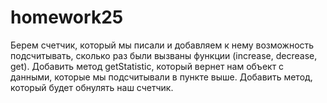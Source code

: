 # homework25

Берем счетчик, который мы писали и добавляем к нему возможность
подсчитывать, сколько раз были вызваны функции (increase, decrease, get).
Добавить метод getStatistic, который вернет нам объект с данными, которые мы подсчитывали в пункте выше.
Добавить метод, который будет обнулять наш счетчик.
